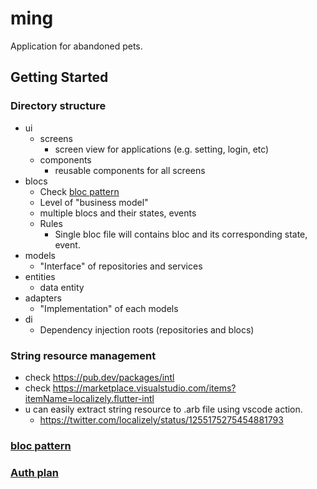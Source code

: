 # ming

Application for abandoned pets.

## Getting Started

### Directory structure

- ui
  - screens
    - screen view for applications (e.g. setting, login, etc)
  - components
    - reusable components for all screens
- blocs
  - Check [bloc pattern](https://bloclibrary.dev/#/coreconcepts)
  - Level of "business model"
  - multiple blocs and their states, events
  - Rules
    - Single bloc file will contains bloc and its corresponding state, event.
- models
  - "Interface" of repositories and services
- entities
  - data entity
- adapters
  - "Implementation" of each models
- di
  - Dependency injection roots (repositories and blocs)

### String resource management

- check https://pub.dev/packages/intl
- check https://marketplace.visualstudio.com/items?itemName=localizely.flutter-intl
- u can easily extract string resource to .arb file using vscode action.
  - https://twitter.com/localizely/status/1255175275454881793


### [bloc pattern](https://bloclibrary.dev/#/coreconcepts)

### [Auth plan](docs/auth/auth_plan.md)

